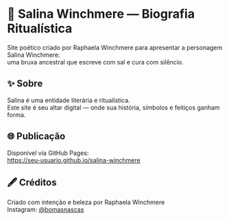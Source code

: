 # 🌊 Salina Winchmere — Biografia Ritualística

Site poético criado por Raphaela Winchmere para apresentar a personagem Salina Winchmere:  
uma bruxa ancestral que escreve com sal e cura com silêncio.

## ✨ Sobre

Salina é uma entidade literária e ritualística.  
Este site é seu altar digital — onde sua história, símbolos e feitiços ganham forma.

## 🌐 Publicação

Disponível via GitHub Pages:  
https://seu-usuario.github.io/salina-winchmere

## 🖋️ Créditos

Criado com intenção e beleza por Raphaela Winchmere  
Instagram: [@bomasnascas](https://instagram.com/bomasnascas)
